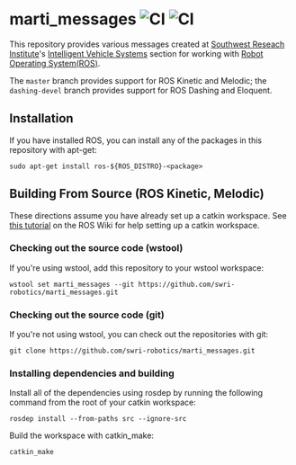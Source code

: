 marti\_messages ![CI](https://github.com/swri-robotics/marti_messages/workflows/CI/badge.svg) ![CI](https://github.com/swri-robotics/marti_messages/workflows/CI/badge.svg?branch=dashing-devel)
=============================================================================================

This repository provides various messages created at [Southwest Reseach Institute](http://www.swri.org)'s [Intelligent Vehicle Systems](http://www.swri.org/4org/d10/isd/ivs/default.htm) section for working with [Robot Operating System(ROS)](http://www.ros.org).

The `master` branch provides support for ROS Kinetic and Melodic; the `dashing-devel` branch provides support for ROS Dashing and Eloquent.

Installation
------------

If you have installed ROS, you can install any of the packages in this repository with apt-get:

    sudo apt-get install ros-${ROS_DISTRO}-<package>


Building From Source (ROS Kinetic, Melodic)
-------------------------------------------------------

These directions assume you have already set up a catkin workspace. See [this tutorial](http://wiki.ros.org/catkin/Tutorials/create_a_workspace) on the ROS Wiki for help setting up a catkin workspace.

### Checking out the source code (wstool)

If you're using wstool, add this repository to your wstool workspace:

    wstool set marti_messages --git https://github.com/swri-robotics/marti_messages.git

### Checking out the source code (git)

If you're not using wstool, you can check out the repositories with git:

    git clone https://github.com/swri-robotics/marti_messages.git

### Installing dependencies and building

Install all of the dependencies using rosdep by running the following command from the root of your catkin workspace:

    rosdep install --from-paths src --ignore-src

Build the workspace with catkin\_make:

    catkin_make

